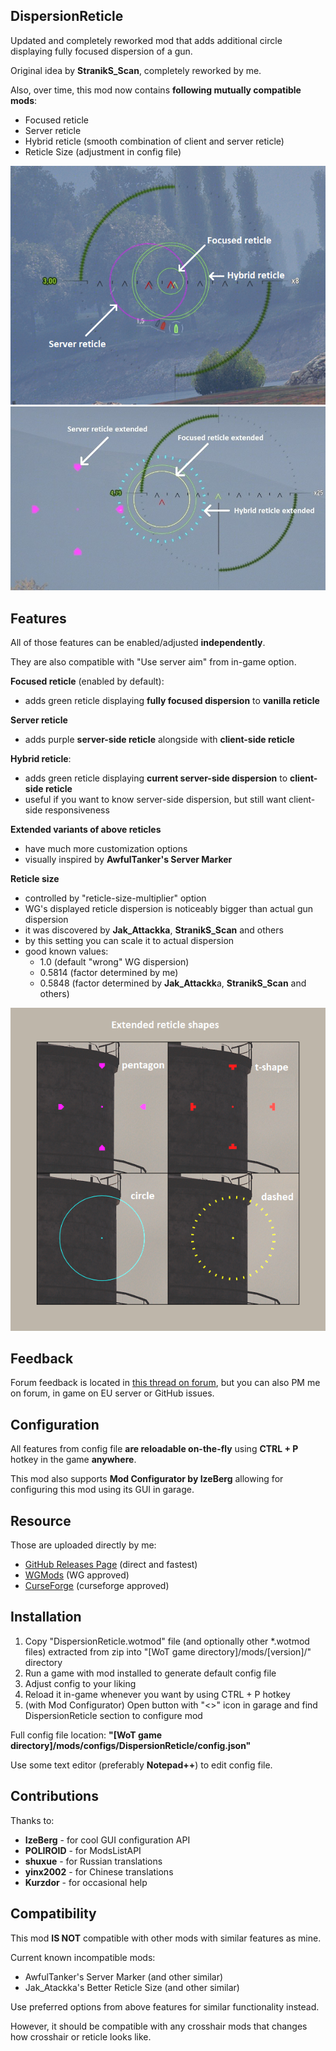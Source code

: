 ## DispersionReticle
Updated and completely reworked mod that adds additional circle displaying fully focused dispersion of a gun.

Original idea by **StranikS_Scan**, completely reworked by me.

Also, over time, this mod now contains **following mutually compatible mods**:
- Focused reticle
- Server reticle
- Hybrid reticle (smooth combination of client and server reticle)
- Reticle Size (adjustment in config file)

![Basic reticles](images/all.png)
![Extended reticles](images/all-extended.jpg)

## Features
All of those features can be enabled/adjusted **independently**.

They are also compatible with "Use server aim" from in-game option.

**Focused reticle** (enabled by default):
- adds green reticle displaying **fully focused dispersion** to **vanilla reticle**

**Server reticle**
- adds purple **server-side reticle** alongside with **client-side reticle**

**Hybrid reticle**:
- adds green reticle displaying **current server-side dispersion** to **client-side reticle**
- useful if you want to know server-side dispersion, but still want client-side responsiveness

**Extended variants of above reticles**
- have much more customization options
- visually inspired by **AwfulTanker's Server Marker**

**Reticle size**
- controlled by "reticle-size-multiplier" option
- WG's displayed reticle dispersion is noticeably bigger than actual gun dispersion
- it was discovered by **Jak_Attackka**, **StranikS_Scan** and others
- by this setting you can scale it to actual dispersion
- good known values:
    - 1.0 (default "wrong" WG dispersion)
    - 0.5814 (factor determined by me)
    - 0.5848 (factor determined by **Jak_Attackk**a, **StranikS_Scan** and others)

![Extended reticle shapes](images/shapes-extended.png)

## Feedback
Forum feedback is located in [this thread on forum](http://forum.worldoftanks.eu/index.php?/topic/801552-12200-dispersionreticle-feedback-thread),
but you can also PM me on forum, in game on EU server or GitHub issues.

## Configuration
All features from config file **are reloadable on-the-fly** using **CTRL + P** hotkey in the game **anywhere**.

This mod also supports **Mod Configurator by IzeBerg** allowing for configuring
this mod using its GUI in garage.

## Resource
Those are uploaded directly by me:
- [GitHub Releases Page](https://github.com/Pruszko/DispersionReticle/releases) (direct and fastest)
- [WGMods](https://wgmods.net/5251/) (WG approved)
- [CurseForge](https://www.curseforge.com/worldoftanks/wot-mods/dispersionreticle-reworked) (curseforge approved)

## Installation
1. Copy "DispersionReticle.wotmod" file (and optionally other *.wotmod files)
   extracted from zip into "[WoT game directory]/mods/[version]/" directory
2. Run a game with mod installed to generate default config file
3. Adjust config to your liking
4. Reload it in-game whenever you want by using CTRL + P hotkey
5. (with Mod Configurator) Open button with "<>" icon in garage and find DispersionReticle section to configure mod

Full config file location: **"[WoT game directory]/mods/configs/DispersionReticle/config.json"**

Use some text editor (preferably **Notepad++**) to edit config file.

## Contributions
Thanks to:
* **IzeBerg** - for cool GUI configuration API
* **POLIROID** - for ModsListAPI
* **shuxue** - for Russian translations
* **yinx2002** - for Chinese translations
* **Kurzdor** - for occasional help

## Compatibility
This mod **IS NOT** compatible with other mods with similar features as mine.

Current known incompatible mods:
- AwfulTanker's Server Marker (and other similar)
- Jak_Atackka's Better Reticle Size (and other similar)

Use preferred options from above features for similar functionality instead.

However, it should be compatible with any crosshair mods that changes
how crosshair or reticle looks like.